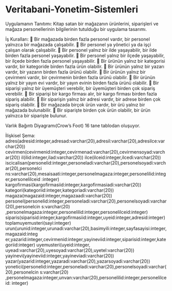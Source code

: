 # Veritabani-Yonetim-Sistemleri

Uygulamanın Tanıtımı:
Kitap satan bir mağazanın ürünlerini, siparişleri ve mağaza personellerinin bilgilerinin 
tutulduğu bir uygulama tasarımı.


İş Kuralları:
 Bir mağazada birden fazla personel vardır, bir personel yalnızca bir mağazada 
çalışabilir.
 Bir personel ya yönetici ya da işçi çalışan olarak çalışabilir.
 Bir personel yalnız bir ilde yaşayabilir, bir ilde birden fazla personel yaşayabilir.
 Bir personel yalnız bir ilçede yaşayabilir, bir ilçede birden fazla personel yaşayabilir.
 Bir ürünün yalnız bir kategorisi vardır, bir kategoride birden fazla ürün olabilir.
 Bir ürünün yalnız bir yazarı vardır, bir yazarın birden fazla ürünü olabilir.
 Bir ürünün yalnız bir çevirmeni vardır, bir çevirmenin birden fazla ürünü olabilir.
 Bir ürünün yalnız bir yayın evi vardır, bir yayın evinin birden fazla ürünü olabilir.
 Bir siparişi yalnız bir üyemüşteri verebilir, bir üyemüşteri birden çok sipariş verebilir.
 Bir siparişi bir kargo firması alır, bir kargo firması birden fazla sipariş alabilir.
 Bir siparişin yalnız bir adresi vardır, bir adrese birden çok sipariş olabilir.
 Bir mağazada birçok ürün vardır, bir ürü yalnız bir mağazada bulunabilir.
 Bir siparişte birden çok ürün olabilir, bir ürün yalnızca bir siparişte bulunur.

Varlık Bağıntı Diyagramı(Crow’s Foot)
16 tane tablodan oluşuyor.

İlişkisel Şema:
adres(adresid:integer,adresad:varchar(20),adresil:varchar(20),adresilce:varchar(20))
cevirmen(cevirmenid:integer,cevirmenad:varchar(20),cevirmensoyad:varchar(20))
il(ilid:integer,ilad:varchar(20))
ilce(ilceid:integer,ilcedi:varchar(20))
iscicalisan(personelid:integer,personeladi:varchar(20),personelsoyadi:varchar(20),personelci
ns:varchar(20),mesaisaati:integer,personelmagaza:integer,personelilid:integer,personelilceid
:integer)
kargofirmasi(kargofirmasiid:integer,kargofirmasiadi:varchar(20))
kategori(kategoriid:integer,kategoriadi:varchar(20))
magaza(magazaid:integer,magazaadi:varchar(20))
personel(personelid:integer,personeladi:varchar(20),personelsoyadi:varchar(20),personelcin
s:varchar(20) ,personelmagaza:integer,personelilid:integer,personelilceid:integer)
siparis(siparisid:integer,kargofirmasiid:integer,uyeid:integer,adresid:integer)
toplamuyemusteri(sayi:integer)
urun(urunid:integer,urunadi:varchar(20),basimyili:integer,sayfasayisi:integer,magazaid:integ
er,yazarid:integer,cevirmenid:integer,yayineviid:integer,siparisid:integer,kategoriid:integer)
uyemusteri(uyeid:integer, uyead:varchar(20),uyesoyad:varchar(20),uyetel:varchar(20))
yayinevi(yayineviid:integer,yayineviadi:varchar(20))
yazar(yazarid:integer,yazaradi:varchar(20),yazarsoyadi:varchar(20))
yonetici(personelid:integer,personeladi:varchar(20),personelsoyadi:varchar(20),personelcin
s:varchar(20) ,personelmagaza:integer,unvan:varchar(20),personelilid:integer,personelilceid:
integer)
